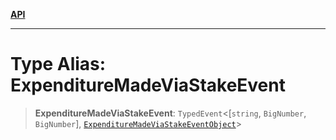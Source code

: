 [**API**](../../../README.md)

***

# Type Alias: ExpenditureMadeViaStakeEvent

> **ExpenditureMadeViaStakeEvent**: `TypedEvent`\<\[`string`, `BigNumber`, `BigNumber`\], [`ExpenditureMadeViaStakeEventObject`](../interfaces/ExpenditureMadeViaStakeEventObject.md)\>
